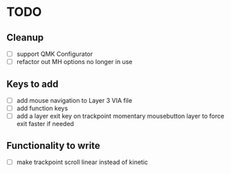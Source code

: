 # TODO

## Cleanup
- [ ] support QMK Configurator
- [ ] refactor out MH options no longer in use

## Keys to add
- [ ] add mouse navigation to Layer 3 VIA file
- [ ] add function keys
- [ ] add a layer exit key on trackpoint momentary mousebutton layer to force exit faster if needed

## Functionality to write
- [ ] make trackpoint scroll linear instead of kinetic
